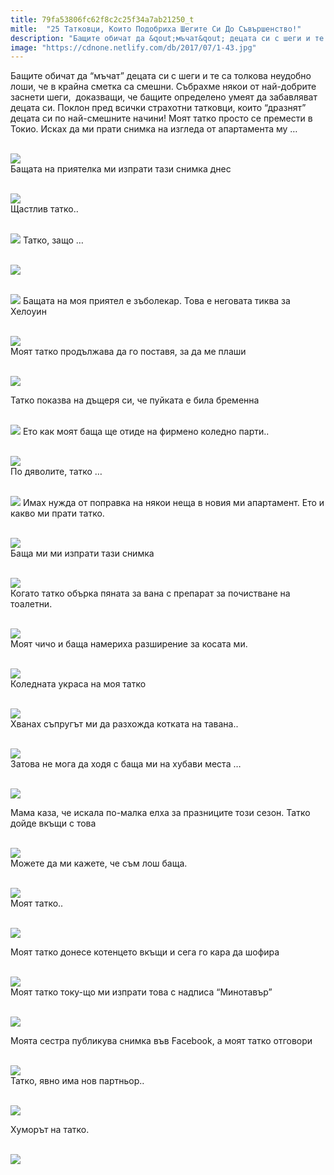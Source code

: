```yaml
---
title: 79fa53806fc62f8c2c25f34a7ab21250_t
mitle:  "25 Татковци, Които Подобриха Шегите Си До Съвършенство!"
description: "Бащите обичат да &qout;мъчат&qout; децата си с шеги и те са толкова неудобно лоши, че в крайна сметка са смешни. Събрахме някои от най-добрите заснети шеги,  доказващи, че бащит�"
image: "https://cdnone.netlify.com/db/2017/07/1-43.jpg"
---
```


 <p>Бащите обичат да “мъчат” децата си с шеги и те са толкова неудобно лоши, че в крайна сметка са смешни. Събрахме някои от най-добрите заснети шеги,  доказващи, че бащите определено умеят да забавляват децата си. Поклон пред всички страхотни татковци, които “дразнят” децата си по най-смешните начини! Моят татко просто се премести в Токио. Исках да ми прати снимка на изгледа от апартамента му …</p>       <p> <br/><img src="https://cdnone.netlify.com/db/2017/07/1-43.jpg"/><br/> Бащата на приятелка ми изпрати тази снимка днес</p> <p> <br/><img src="https://cdnone.netlify.com/db/2017/07/2-41.jpg"/><br/> Щастлив татко..</p> <p> <br/><img src="https://cdnone.netlify.com/db/2017/07/3-1.gif"/> Татко, защо …</p>      <p> <br/><img src="https://cdnone.netlify.com/db/2017/07/4-4.png"/></p> <p> <br/><img src="https://cdnone.netlify.com/db/2017/07/5-5.png"/> Бащата на моя приятел е зъболекар. Това е неговата тиква за Хелоуин</p> <p> <br/><img src="https://cdnone.netlify.com/db/2017/07/6-44.jpg"/><br/> Моят татко продължава да го поставя, за да ме плаши</p> <p> <br/><img src="https://cdnone.netlify.com/db/2017/07/7-41.jpg"/><br/></p>      <p> Татко показва на дъщеря си, че пуйката е била бременна</p> <p> <br/><img src="https://cdnone.netlify.com/db/2017/07/8.gif"/> Ето как моят баща ще отиде на фирмено коледно парти..</p> <p> <br/><img src="https://cdnone.netlify.com/db/2017/07/9-37.jpg"/><br/> По дяволите, татко …</p> <p> <br/><img src="https://cdnone.netlify.com/db/2017/07/Capture-2.png"/> Имах нужда от поправка на някои неща в новия ми апартамент. Ето и какво ми прати татко.</p> <p> <br/><img src="https://cdnone.netlify.com/db/2017/07/11-35.jpg"/><br/> Баща ми ми изпрати тази снимка</p> <p> <br/><img src="https://cdnone.netlify.com/db/2017/07/12-35.jpg"/><br/> Когато татко обърка пяната за вана с препарат за почистване на тоалетни.</p>      <p> <br/><img src="https://cdnone.netlify.com/db/2017/07/13-34.jpg"/><br/> Моят чичо и баща намериха разширение за косата ми.</p> <p> <br/><img src="https://cdnone.netlify.com/db/2017/07/14-32.jpg"/><br/> Коледната украса на моя татко</p> <p> <br/><img src="https://cdnone.netlify.com/db/2017/07/15-28.jpg"/><br/> Хванах съпругът ми да разхожда котката на тавана..</p> <p> <br/><img src="https://cdnone.netlify.com/db/2017/07/16-22.jpg"/><br/> Затова не мога да ходя с баща ми на хубави места …</p>      <p> <br/><img src="https://cdnone.netlify.com/db/2017/07/17-20.jpg"/><br/></p> <p> Мама каза, че искала по-малка елха за празниците този сезон. Татко дойде вкъщи с това</p> <p> <br/><img src="https://cdnone.netlify.com/db/2017/07/18-19.jpg"/><br/> Можете да ми кажете, че съм лош баща.</p> <p> <br/><img src="https://cdnone.netlify.com/db/2017/07/19-15.jpg"/><br/> Моят татко..</p> <p> <br/><img src="https://cdnone.netlify.com/db/2017/07/20-15.jpg"/><br/></p> <p> Моят татко донесе котенцето вкъщи и сега го кара да шофира</p> <p> <br/><img src="https://cdnone.netlify.com/db/2017/07/21-11.jpg"/><br/> Моят татко току-що ми изпрати това с надписа “Минотавър”</p> <p> <br/><img src="https://cdnone.netlify.com/db/2017/07/22-8.jpg"/><br/></p> <p> Моята сестра публикува снимка във Facebook, а моят татко отговори</p> <p> <br/><img src="https://cdnone.netlify.com/db/2017/07/23-6.jpg"/><br/> Татко, явно има нов партньор..</p> <p> <br/><img src="https://cdnone.netlify.com/db/2017/07/24-6.jpg"/><br/></p> <p> Хуморът на татко.</p> <p> <br/><img src="https://cdnone.netlify.com/db/2017/07/25-6.jpg"/><br/></p> <p> </p>       